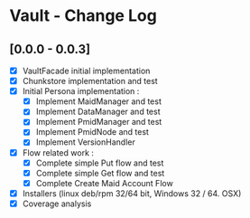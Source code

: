 # Vault - Change Log

## [0.0.0 - 0.0.3]
- [x] VaultFacade initial implementation
- [x] Chunkstore implementation and test
- [x] Initial Persona implementation :
    - [x] Implement MaidManager and test
    - [x] Implement DataManager and test
    - [x] Implement PmidManager and test
    - [x] Implement PmidNode and test
    - [x] Implement VersionHandler
- [x] Flow related work :
    - [x] Complete simple Put flow and test
    - [x] Complete simple Get flow and test
    - [x] Complete Create Maid Account Flow
- [x] Installers (linux deb/rpm 32/64 bit, Windows 32 / 64. OSX)
- [x] Coverage analysis
